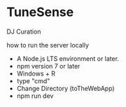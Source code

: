# TuneSense
DJ Curation


how to run the server locally
- A Node.js LTS environment or later.
- npm version 7 or later
- Windows + R
- type "cmd"
- Change Directory (toTheWebApp)
- npm run dev